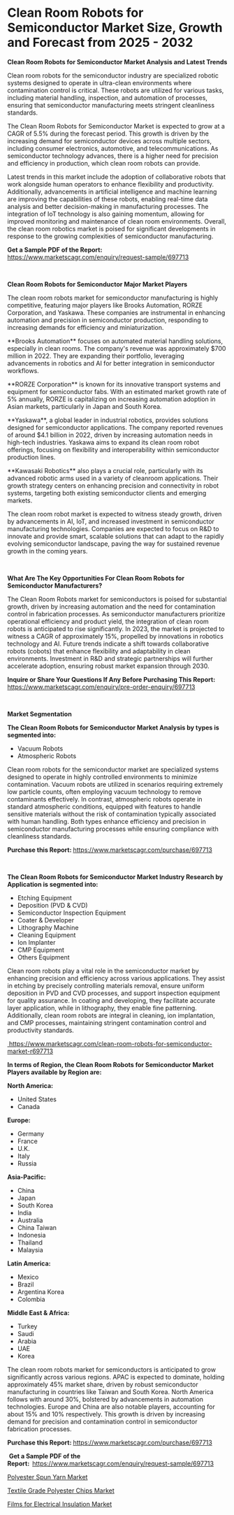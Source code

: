 <p><h1>Clean Room Robots for Semiconductor Market Size, Growth and Forecast from 2025 - 2032</h1></p><p><strong>Clean Room Robots for Semiconductor Market Analysis and Latest Trends</strong></p>
<p><p>Clean room robots for the semiconductor industry are specialized robotic systems designed to operate in ultra-clean environments where contamination control is critical. These robots are utilized for various tasks, including material handling, inspection, and automation of processes, ensuring that semiconductor manufacturing meets stringent cleanliness standards.</p><p>The Clean Room Robots for Semiconductor Market is expected to grow at a CAGR of 5.5% during the forecast period. This growth is driven by the increasing demand for semiconductor devices across multiple sectors, including consumer electronics, automotive, and telecommunications. As semiconductor technology advances, there is a higher need for precision and efficiency in production, which clean room robots can provide.</p><p>Latest trends in this market include the adoption of collaborative robots that work alongside human operators to enhance flexibility and productivity. Additionally, advancements in artificial intelligence and machine learning are improving the capabilities of these robots, enabling real-time data analysis and better decision-making in manufacturing processes. The integration of IoT technology is also gaining momentum, allowing for improved monitoring and maintenance of clean room environments. Overall, the clean room robotics market is poised for significant developments in response to the growing complexities of semiconductor manufacturing.</p></p>
<p><strong>Get a Sample PDF of the Report:&nbsp;</strong> <a href="https://www.marketscagr.com/enquiry/request-sample/697713?utm_campaign=2114&utm_medium=2&utm_source=Github&utm_content=ia&utm_term=23032025&utm_id=clean-room-robots-for-semiconductor">https://www.marketscagr.com/enquiry/request-sample/697713</a></p>
<p>&nbsp;</p>
<p><strong>Clean Room Robots for Semiconductor Major Market Players</strong></p>
<p><p>The clean room robots market for semiconductor manufacturing is highly competitive, featuring major players like Brooks Automation, RORZE Corporation, and Yaskawa. These companies are instrumental in enhancing automation and precision in semiconductor production, responding to increasing demands for efficiency and miniaturization.</p><p>**Brooks Automation** focuses on automated material handling solutions, especially in clean rooms. The company's revenue was approximately $700 million in 2022. They are expanding their portfolio, leveraging advancements in robotics and AI for better integration in semiconductor workflows.</p><p>**RORZE Corporation** is known for its innovative transport systems and equipment for semiconductor fabs. With an estimated market growth rate of 5% annually, RORZE is capitalizing on increasing automation adoption in Asian markets, particularly in Japan and South Korea.</p><p>**Yaskawa**, a global leader in industrial robotics, provides solutions designed for semiconductor applications. The company reported revenues of around $4.1 billion in 2022, driven by increasing automation needs in high-tech industries. Yaskawa aims to expand its clean room robot offerings, focusing on flexibility and interoperability within semiconductor production lines.</p><p>**Kawasaki Robotics** also plays a crucial role, particularly with its advanced robotic arms used in a variety of cleanroom applications. Their growth strategy centers on enhancing precision and connectivity in robot systems, targeting both existing semiconductor clients and emerging markets.</p><p>The clean room robot market is expected to witness steady growth, driven by advancements in AI, IoT, and increased investment in semiconductor manufacturing technologies. Companies are expected to focus on R&D to innovate and provide smart, scalable solutions that can adapt to the rapidly evolving semiconductor landscape, paving the way for sustained revenue growth in the coming years.</p></p>
<p>&nbsp;</p>
<p><strong>What Are The Key Opportunities For Clean Room Robots for Semiconductor Manufacturers?</strong></p>
<p><p>The Clean Room Robots market for semiconductors is poised for substantial growth, driven by increasing automation and the need for contamination control in fabrication processes. As semiconductor manufacturers prioritize operational efficiency and product yield, the integration of clean room robots is anticipated to rise significantly. In 2023, the market is projected to witness a CAGR of approximately 15%, propelled by innovations in robotics technology and AI. Future trends indicate a shift towards collaborative robots (cobots) that enhance flexibility and adaptability in clean environments. Investment in R&D and strategic partnerships will further accelerate adoption, ensuring robust market expansion through 2030.</p></p>
<p><strong>Inquire or Share Your Questions If Any Before Purchasing This Report:</strong> <a href="https://www.marketscagr.com/enquiry/pre-order-enquiry/697713?utm_campaign=2114&utm_medium=2&utm_source=Github&utm_content=ia&utm_term=23032025&utm_id=clean-room-robots-for-semiconductor">https://www.marketscagr.com/enquiry/pre-order-enquiry/697713</a></p>
<p>&nbsp;</p>
<p><strong>Market Segmentation</strong></p>
<p><strong>The Clean Room Robots for Semiconductor Market Analysis by types is segmented into:</strong></p>
<p><ul><li>Vacuum Robots</li><li>Atmospheric Robots</li></ul></p>
<p><p>Clean room robots for the semiconductor market are specialized systems designed to operate in highly controlled environments to minimize contamination. Vacuum robots are utilized in scenarios requiring extremely low particle counts, often employing vacuum technology to remove contaminants effectively. In contrast, atmospheric robots operate in standard atmospheric conditions, equipped with features to handle sensitive materials without the risk of contamination typically associated with human handling. Both types enhance efficiency and precision in semiconductor manufacturing processes while ensuring compliance with cleanliness standards.</p></p>
<p><strong>Purchase this Report:&nbsp;</strong><a href="https://www.marketscagr.com/purchase/697713?utm_campaign=2114&utm_medium=2&utm_source=Github&utm_content=ia&utm_term=23032025&utm_id=clean-room-robots-for-semiconductor">https://www.marketscagr.com/purchase/697713</a></p>
<p>&nbsp;</p>
<p><strong>The Clean Room Robots for Semiconductor Market Industry Research by Application is segmented into:</strong></p>
<p><ul><li>Etching Equipment</li><li>Deposition (PVD & CVD)</li><li>Semiconductor Inspection Equipment</li><li>Coater & Developer</li><li>Lithography Machine</li><li>Cleaning Equipment</li><li>Ion Implanter</li><li>CMP Equipment</li><li>Others Equipment</li></ul></p>
<p><p>Clean room robots play a vital role in the semiconductor market by enhancing precision and efficiency across various applications. They assist in etching by precisely controlling materials removal, ensure uniform deposition in PVD and CVD processes, and support inspection equipment for quality assurance. In coating and developing, they facilitate accurate layer application, while in lithography, they enable fine patterning. Additionally, clean room robots are integral in cleaning, ion implantation, and CMP processes, maintaining stringent contamination control and productivity standards.</p></p>
<p><a href="https://www.marketscagr.com/clean-room-robots-for-semiconductor-market-r697713?utm_campaign=2114&utm_medium=2&utm_source=Github&utm_content=ia&utm_term=23032025&utm_id=clean-room-robots-for-semiconductor">&nbsp;https://www.marketscagr.com/clean-room-robots-for-semiconductor-market-r697713</a></p>
<p><strong>In terms of Region, the Clean Room Robots for Semiconductor Market Players available by Region are:</strong></p>
<p>
    <p> <strong> North America: </strong>
        <ul>
            <li>United States</li>
            <li>Canada</li>
        </ul>
        </p> 
    <p> <strong> Europe: </strong>
        <ul>
            <li>Germany</li>
            <li>France</li>
            <li>U.K.</li>
            <li>Italy</li>
            <li>Russia</li>
        </ul>
        </p> 
    <p> <strong> Asia-Pacific: </strong>
        <ul>
            <li>China</li>
            <li>Japan</li>
            <li>South Korea</li>
            <li>India</li>
            <li>Australia</li>
            <li>China Taiwan</li>
            <li>Indonesia</li>
            <li>Thailand</li>
            <li>Malaysia</li>
        </ul>
        </p> 
    <p> <strong> Latin America: </strong>
        <ul>
            <li>Mexico</li>
            <li>Brazil</li>
            <li>Argentina Korea</li>
            <li>Colombia</li>
        </ul>
        </p> 
    <p> <strong> Middle East & Africa: </strong>
        <ul>
            <li>Turkey</li>
            <li>Saudi</li>
            <li>Arabia</li>
            <li>UAE</li>
            <li>Korea</li>
        </ul>
    </p>
    </p>
<p><p>The clean room robots market for semiconductors is anticipated to grow significantly across various regions. APAC is expected to dominate, holding approximately 45% market share, driven by robust semiconductor manufacturing in countries like Taiwan and South Korea. North America follows with around 30%, bolstered by advancements in automation technologies. Europe and China are also notable players, accounting for about 15% and 10% respectively. This growth is driven by increasing demand for precision and contamination control in semiconductor fabrication processes.</p></p>
<p><strong>Purchase this Report: </strong><a href="https://www.marketscagr.com/purchase/697713?utm_campaign=2114&utm_medium=2&utm_source=Github&utm_content=ia&utm_term=23032025&utm_id=clean-room-robots-for-semiconductor">https://www.marketscagr.com/purchase/697713</a></p>
<p>&nbsp;<strong>Get a Sample PDF of the Report:&nbsp;&nbsp;</strong><a href="https://www.marketscagr.com/enquiry/request-sample/697713?utm_campaign=2114&utm_medium=2&utm_source=Github&utm_content=ia&utm_term=23032025&utm_id=clean-room-robots-for-semiconductor">https://www.marketscagr.com/enquiry/request-sample/697713</a></p>
<p><strong></strong></p>
<p><p><a href="https://github.com/pizolina/Market-Research-Report-List-7/blob/main/polyester-spun-yarn-market.md?utm_campaign=2114&utm_medium=2&utm_source=Github&utm_content=ia&utm_term=23032025&utm_id=clean-room-robots-for-semiconductor">Polyester Spun Yarn Market</a></p><p><a href="https://github.com/sionepeppess/Market-Research-Report-List-1/blob/main/textile-grade-polyester-chips-market.md?utm_campaign=2114&utm_medium=2&utm_source=Github&utm_content=ia&utm_term=23032025&utm_id=clean-room-robots-for-semiconductor">Textile Grade Polyester Chips Market</a></p><p><a href="https://github.com/tamvrosiya/Market-Research-Report-List-6/blob/main/films-for-electrical-insulation-market.md?utm_campaign=2114&utm_medium=2&utm_source=Github&utm_content=ia&utm_term=23032025&utm_id=clean-room-robots-for-semiconductor">Films for Electrical Insulation Market</a></p></p>